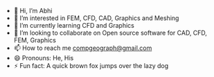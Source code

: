 - 👋 Hi, I’m Abhi
- 👀 I’m interested in FEM, CFD, CAD, Graphics and Meshing
- 🌱 I’m currently learning CFD and Graphics
- 💞️ I’m looking to collaborate on Open source software for CAD, CFD, FEM, Graphics
- 📫 How to reach me compgeograph@gmail.com
- 😄 Pronouns: He, His
- ⚡ Fun fact: A quick brown fox jumps over the lazy dog

<!---
Abhista2002/Abhista2002 is a ✨ special ✨ repository because its `README.md` (this file) appears on your GitHub profile.
You can click the Preview link to take a look at your changes.
--->
